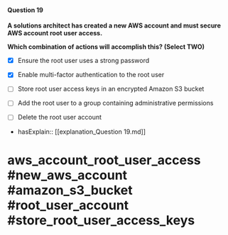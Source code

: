#### Question  19

**A solutions architect has created a new AWS account and must secure AWS account root user access.**

**Which combination of actions will accomplish this? (Select TWO)**

- [x] Ensure the root user uses a strong password

- [x] Enable multi-factor authentication to the root user

- [ ] Store root user access keys in an encrypted Amazon S3 bucket

- [ ] Add the root user to a group containing administrative permissions

- [ ] Delete the root user account

- hasExplain:: [[explanation_Question  19.md]]

# aws_account_root_user_access #new_aws_account #amazon_s3_bucket #root_user_account #store_root_user_access_keys

